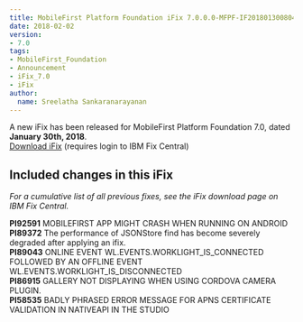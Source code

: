 ```yaml
---
title: MobileFirst Platform Foundation iFix 7.0.0.0-MFPF-IF201801300804 released
date: 2018-02-02
version:
- 7.0
tags:
- MobileFirst_Foundation
- Announcement
- iFix_7.0
- iFix
author:
  name: Sreelatha Sankaranarayanan
---
```

A new iFix has been released for MobileFirst Platform Foundation 7.0, dated **January 30th, 2018**.  
[Download iFix](http://www.ibm.com/support/fixcentral/swg/quickorder?parent=ibm%7EOther%2Bsoftware&product=ibm/Other+software/IBM+MobileFirst+Platform+Foundation&release=7.0.0.0&platform=All&function=all&source=fc) (requires login to IBM Fix Central)

## Included changes in this iFix
*For a cumulative list of all previous fixes, see the iFix download page on IBM Fix Central.*

**PI92591** MOBILEFIRST APP MIGHT CRASH WHEN RUNNING ON ANDROID <br/>
**PI89372** The performance of JSONStore find has become severely degraded after applying an ifix.<br/>
**PI89043** ONLINE EVENT WL.EVENTS.WORKLIGHT_IS_CONNECTED FOLLOWED BY AN OFFLINE EVENT WL.EVENTS.WORKLIGHT_IS_DISCONNECTED<br/>
**PI86915** GALLERY NOT DISPLAYING WHEN USING CORDOVA CAMERA PLUGIN.<br/>
**PI58535** BADLY PHRASED ERROR MESSAGE FOR APNS CERTIFICATE VALIDATION IN NATIVEAPI IN THE STUDIO<br/>
